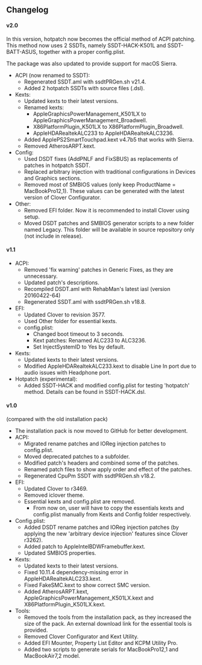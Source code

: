 ## Changelog
#### v2.0
In this version, hotpatch now becomes the official method of ACPI patching. This method now uses 2 SSDTs, namely SSDT-HACK-K501L and SSDT-BATT-ASUS, together with a proper config.plist.

The package was also updated to provide support for macOS Sierra.

* ACPI (now renamed to SSDT):
	- Regenerated SSDT.aml with ssdtPRGen.sh v21.4.
	- Added 2 hotpatch SSDTs with source files (.dsl).
* Kexts:
	- Updated kexts to their latest versions.
	- Renamed kexts:
		+ AppleGraphicsPowerManagement\_K501LX to AppleGraphicsPowerManagement\_Broadwell.
		+ X86PlatformPlugin\_K501LX to X86PlatformPlugin\_Broadwell.
		+ AppleHDARealtekALC233 to AppleHDARealtekALC3236.
	- Added ApplePS2SmartTouchpad.kext v4.7b5 that works with Sierra.
	- Removed AtherosARPT.kext.
* Config:
	- Used DSDT fixes (AddPNLF and FixSBUS) as replacements of patches in hotpatch SSDT.
	- Replaced arbitrary injection with traditional configurations in Devices and Graphics sections.
	- Removed most of SMBIOS values (only keep ProductName = MacBookPro12,1). These values can be generated with the latest version of Clover Configurator.
* Other:
	- Removed EFI folder. Now it is recommended to install Clover using setup.
	- Moved DSDT patches and SMBIOS generator scripts to a new folder named Legacy. This folder will be available in source repository only (not include in release).

#### v1.1
* ACPI:
	- Removed 'fix warning' patches in Generic Fixes, as they are unnecessary.
	- Updated patch's descriptions.
	- Recompiled DSDT.aml with RehabMan's latest iasl (version 20160422-64)
	- Regenerated SSDT.aml with ssdtPRGen.sh v18.8.
* EFI:
	- Updated Clover to revision 3577.
	- Used Other folder for essential kexts.
	- config.plist:
		+ Changed boot timeout to 3 seconds.
		+ Kext patches: Renamed ALC233 to ALC3236.
		+ Set InjectSystemID to Yes by default.
* Kexts:
	- Updated kexts to their latest versions.
	- Modified AppleHDARealtekALC233.kext to disable Line In port due to audio issues with Headphone port.
* Hotpatch (experimental):
	- Added SSDT-HACK and modified config.plist for testing 'hotpatch' method. Details can be found in SSDT-HACK.dsl.
		
#### v1.0
(compared with the old installation pack)

* The installation pack is now moved to GitHub for better development.
* ACPI:
	- Migrated rename patches and IOReg injection patches to config.plist.
	- Moved deprecated patches to a subfolder.
	- Modified patch's headers and combined some of the patches.
	- Renamed patch files to show apply order and effect of the patches.
	- Regenerated CpuPm SSDT with ssdtPRGen.sh v18.2.
* EFI:
	- Updated Clover to r3469.
	- Removed iclover theme.
	- Essential kexts and config.plist are removed.
		+ From now on, user will have to copy the essentials kexts and config.plist manually from Kexts and Config folder respectively.
* Config.plist:
	- Added DSDT rename patches and IOReg injection patches (by applying the new 'arbitrary device injection' features since Clover r3262).
	- Added patch to AppleIntelBDWFramebuffer.kext.
	- Updated SMBIOS properties.
* Kexts:
	- Updated kexts to their latest versions.
	- Fixed 10.11.4 dependency-missing error in AppleHDARealtekALC233.kext.
	- Fixed FakeSMC.kext to show correct SMC version.
	- Added AtherosARPT.kext, AppleGraphicsPowerManagement\_K501LX.kext and X86PlatformPlugin\_K501LX.kext.
* Tools:
	- Removed the tools from the installation pack, as they increased the size of the pack. An external download link for the essential tools is provided.
	- Removed Clover Configurator and Kext Utility.
	- Added EFI Mounter, Property List Editor and KCPM Utility Pro.
	- Added two scripts to generate serials for MacBookPro12,1 and MacBookAir7,2 model.
